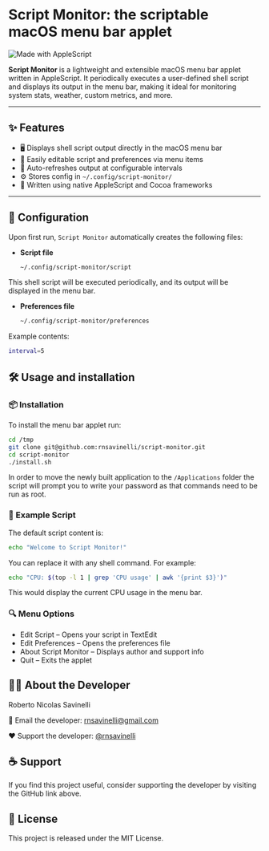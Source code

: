 # Script Monitor: the scriptable macOS menu bar applet

![Made with AppleScript](https://img.shields.io/badge/Made%20with-AppleScript-blueviolet?style=for-the-badge&logo=applescript)

**Script Monitor** is a lightweight and extensible macOS menu bar applet written in AppleScript. It periodically executes a user-defined shell script and displays its output in the menu bar, making it ideal for monitoring system stats, weather, custom metrics, and more.

---

## ✨ Features

- 🖥️ Displays shell script output directly in the macOS menu bar  
- 📝 Easily editable script and preferences via menu items  
- 🔄 Auto-refreshes output at configurable intervals  
- ⚙️ Stores config in `~/.config/script-monitor/`  
- 🧩 Written using native AppleScript and Cocoa frameworks  

---

## 📁 Configuration

Upon first run, `Script Monitor` automatically creates the following files:

- **Script file**  
  ```bash
  ~/.config/script-monitor/script
  ```

This shell script will be executed periodically, and its output will be displayed in the menu bar.

- **Preferences file**  
  ```bash
  ~/.config/script-monitor/preferences
  ```
Example contents:
  ```bash
  interval=5
  ```

## 🛠️ Usage and installation

### 📦 Installation

To install the menu bar applet run:

  ```bash
  cd /tmp
  git clone git@github.com:rnsavinelli/script-monitor.git
  cd script-monitor
  ./install.sh
  ```
In order to move the newly built application to the ```/Applications``` folder the script will prompt you to write your password as that commands need to be run as root.

### 🔧 Example Script

The default script content is:

  ```bash
  echo "Welcome to Script Monitor!"
  ```
You can replace it with any shell command. For example:
  ```bash
  echo "CPU: $(top -l 1 | grep 'CPU usage' | awk '{print $3}')"
  ```
This would display the current CPU usage in the menu bar.

### 🔍 Menu Options
- Edit Script – Opens your script in TextEdit
- Edit Preferences – Opens the preferences file
- About Script Monitor – Displays author and support info
- Quit – Exits the applet

## 🙋‍♂️ About the Developer
Roberto Nicolas Savinelli

📧 Email the developer: [rnsavinelli@gmail.com](mailto:rnsavinelli@gmail.com)

❤️ Support the developer: [@rnsavinelli](https://github.com/rnsavinelli)

## ☕ Support

If you find this project useful, consider supporting the developer by visiting the GitHub link above.

## 📜 License

This project is released under the MIT License.
